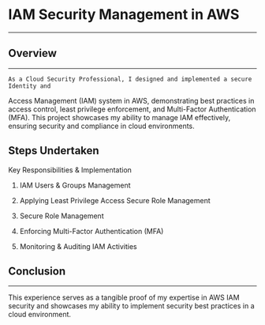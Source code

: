 # IAM Security Management in AWS
---

## Overview
---

    As a Cloud Security Professional, I designed and implemented a secure Identity and 
Access Management (IAM) system in AWS, demonstrating best practices in access 
control, least privilege enforcement, and Multi-Factor Authentication (MFA). This 
project showcases my ability to manage IAM effectively, ensuring security and 
compliance in cloud environments.
 

## Steps Undertaken

 Key Responsibilities & Implementation
 1. IAM Users & Groups Management

  2. Applying Least Privilege Access Secure Role Management

  3.  Secure Role Management

  4.  Enforcing Multi-Factor Authentication (MFA)

  5.   Monitoring & Auditing IAM Activities


 ## Conclusion
---

   This experience serves as a tangible proof of my expertise in AWS IAM security and 
showcases my ability to implement security best practices in a cloud environment.
